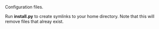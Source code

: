 Configuration files.

Run **install.py** to create symlinks to your home directory. Note that this will remove files that alreay exist.
